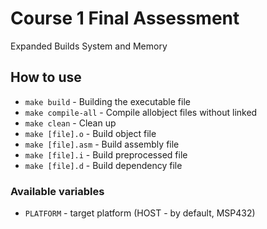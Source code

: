# Course 1 Final Assessment
Expanded Builds System and Memory

## How to use
 - `make build` - Building the executable file
 - `make compile-all` - Compile allobject files without linked
 - `make clean` - Clean up
 - `make [file].o` - Build object file
 - `make [file].asm` - Build assembly file
 - `make [file].i` - Build preprocessed file
 - `make [file].d` - Build dependency file

### Available variables
 - `PLATFORM` - target platform (HOST - by default, MSP432)
